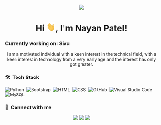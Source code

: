 <p align="center"><img src="https://cdn.nayan.gq/coverphoto.png"></p>

<h1 align="center">Hi <img src="https://raw.githubusercontent.com/KevinPatel04/KevinPatel04/master/Hi.gif" width="30px">, I'm Nayan Patel! </h1>

<h3> Currently working on: Sivu </h3>

<p align="center" width="150px">I am a motivated individual with a keen interest in the technical field, with a keen interest in technology from a very early age and the interest has only got greater.</p>

### 🛠 &nbsp;Tech Stack

![Python](https://img.shields.io/badge/-Python-05122A?style=flat&logo=python)&nbsp;
![Bootstrap](https://img.shields.io/badge/-Bootstrap-05122A?style=flat&logo=bootstrap&logoColor=563D7C)&nbsp;
![HTML](https://img.shields.io/badge/-HTML-05122A?style=flat&logo=HTML5)&nbsp;
![CSS](https://img.shields.io/badge/-CSS-05122A?style=flat&logo=CSS3&logoColor=1572B6)&nbsp;
![GitHub](https://img.shields.io/badge/-GitHub-05122A?style=flat&logo=github)&nbsp;
![Visual Studio Code](https://img.shields.io/badge/-Visual%20Studio%20Code-05122A?style=flat&logo=visual-studio-code&logoColor=007ACC)&nbsp;
![MySQL](https://img.shields.io/badge/-MySQL-05122A?style=flat&logo=mysql&logoColor=4479A1)&nbsp;

### :link: &nbsp;Connect with me

<p align="center">
<a href="https://nayanpatel.net"><img src="https://img.shields.io/badge/-nayanpatel.net-3423A6?style=for-the-badge&logo=Google-Chrome&logoColor=white"/></a>
<a href="https://linkedin.com/in/nayanpatel123"><img src="https://img.shields.io/badge/-Nayan%20Patel-0077B5?style=for-the-badge&logo=Linkedin&logoColor=white"/></a>
<a href="mailto:hello@nayanpatel.net"><img src="https://img.shields.io/badge/-hello@nayanpatel.net-D14836?style=for-the-badge&logo=Gmail&logoColor=white"/></a>
</p>
